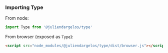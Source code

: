 ### Importing Type

From node:

```javascript
import Type from '@juliendargelos/type'
```

From browser (exposed as `Type`):

```html
<script src="node_modules/@juliendargelos/type/dist/browser.js"></script>
```